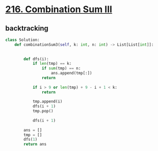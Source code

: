 # [216. Combination Sum III](https://leetcode.com/problems/combination-sum-iii/)

## backtracking

```python
class Solution:
    def combinationSum3(self, k: int, n: int) -> List[List[int]]:
        
        
        def dfs(i):
            if len(tmp) == k:
                if sum(tmp) == n:
                    ans.append(tmp[:])
                return
            
            if i > 9 or len(tmp) + 9 - i + 1 < k:
                return
            
            tmp.append(i)
            dfs(i + 1)
            tmp.pop()
            
            dfs(i + 1)
        
        ans = []
        tmp = []
        dfs(1)
        return ans
        
```